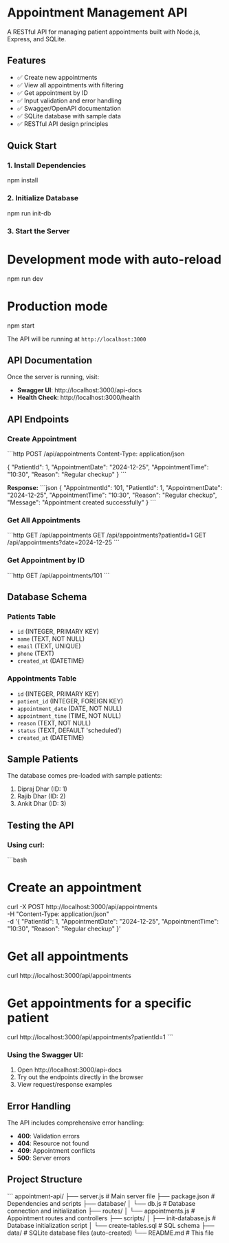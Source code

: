 # Appointment Management API

A RESTful API for managing patient appointments built with Node.js, Express, and SQLite.

## Features

- ✅ Create new appointments
- ✅ View all appointments with filtering
- ✅ Get appointment by ID
- ✅ Input validation and error handling
- ✅ Swagger/OpenAPI documentation
- ✅ SQLite database with sample data
- ✅ RESTful API design principles

## Quick Start

### 1. Install Dependencies

npm install


### 2. Initialize Database

npm run init-db


### 3. Start the Server

# Development mode with auto-reload
npm run dev

# Production mode
npm start


The API will be running at `http://localhost:3000`

## API Documentation

Once the server is running, visit:
- **Swagger UI**: http://localhost:3000/api-docs
- **Health Check**: http://localhost:3000/health

## API Endpoints

### Create Appointment
\`\`\`http
POST /api/appointments
Content-Type: application/json

{
  "PatientId": 1,
  "AppointmentDate": "2024-12-25",
  "AppointmentTime": "10:30",
  "Reason": "Regular checkup"
}
\`\`\`

**Response:**
\`\`\`json
{
  "AppointmentId": 101,
  "PatientId": 1,
  "AppointmentDate": "2024-12-25",
  "AppointmentTime": "10:30",
  "Reason": "Regular checkup",
  "Message": "Appointment created successfully"
}
\`\`\`

### Get All Appointments
\`\`\`http
GET /api/appointments
GET /api/appointments?patientId=1
GET /api/appointments?date=2024-12-25
\`\`\`

### Get Appointment by ID
\`\`\`http
GET /api/appointments/101
\`\`\`

## Database Schema

### Patients Table
- `id` (INTEGER, PRIMARY KEY)
- `name` (TEXT, NOT NULL)
- `email` (TEXT, UNIQUE)
- `phone` (TEXT)
- `created_at` (DATETIME)

### Appointments Table
- `id` (INTEGER, PRIMARY KEY)
- `patient_id` (INTEGER, FOREIGN KEY)
- `appointment_date` (DATE, NOT NULL)
- `appointment_time` (TIME, NOT NULL)
- `reason` (TEXT, NOT NULL)
- `status` (TEXT, DEFAULT 'scheduled')
- `created_at` (DATETIME)

## Sample Patients

The database comes pre-loaded with sample patients:
1. Dipraj Dhar (ID: 1)
2. Rajib Dhar (ID: 2)
3. Ankit Dhar (ID: 3)

## Testing the API

### Using curl:
\`\`\`bash
# Create an appointment
curl -X POST http://localhost:3000/api/appointments \
  -H "Content-Type: application/json" \
  -d '{
    "PatientId": 1,
    "AppointmentDate": "2024-12-25",
    "AppointmentTime": "10:30",
    "Reason": "Regular checkup"
  }'

# Get all appointments
curl http://localhost:3000/api/appointments

# Get appointments for a specific patient
curl http://localhost:3000/api/appointments?patientId=1
\`\`\`

### Using the Swagger UI:
1. Open http://localhost:3000/api-docs
2. Try out the endpoints directly in the browser
3. View request/response examples

## Error Handling

The API includes comprehensive error handling:
- **400**: Validation errors
- **404**: Resource not found
- **409**: Appointment conflicts
- **500**: Server errors

## Project Structure

\`\`\`
appointment-api/
├── server.js              # Main server file
├── package.json           # Dependencies and scripts
├── database/
│   └── db.js             # Database connection and initialization
├── routes/
│   └── appointments.js   # Appointment routes and controllers
├── scripts/
│   ├── init-database.js  # Database initialization script
│   └── create-tables.sql # SQL schema
├── data/                 # SQLite database files (auto-created)
└── README.md            # This file
